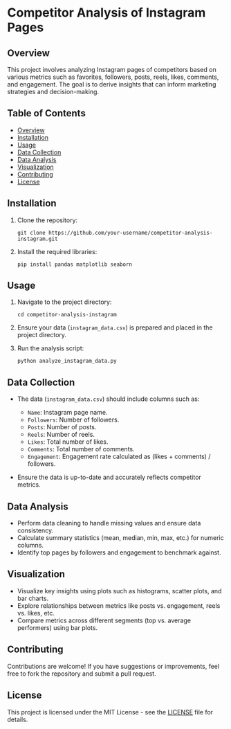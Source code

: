 


# Competitor Analysis of Instagram Pages

## Overview
This project involves analyzing Instagram pages of competitors based on various metrics such as favorites, followers, posts, reels, likes, comments, and engagement. The goal is to derive insights that can inform marketing strategies and decision-making.

## Table of Contents
- [Overview](#overview)
- [Installation](#installation)
- [Usage](#usage)
- [Data Collection](#data-collection)
- [Data Analysis](#data-analysis)
- [Visualization](#visualization)
- [Contributing](#contributing)
- [License](#license)

## Installation
1. Clone the repository:
   ```
   git clone https://github.com/your-username/competitor-analysis-instagram.git
   ```
2. Install the required libraries:
   ```
   pip install pandas matplotlib seaborn
   ```
   
## Usage
1. Navigate to the project directory:
   ```
   cd competitor-analysis-instagram
   ```
2. Ensure your data (`instagram_data.csv`) is prepared and placed in the project directory.

3. Run the analysis script:
   ```
   python analyze_instagram_data.py
   ```

## Data Collection
- The data (`instagram_data.csv`) should include columns such as:
  - `Name`: Instagram page name.
  - `Followers`: Number of followers.
  - `Posts`: Number of posts.
  - `Reels`: Number of reels.
  - `Likes`: Total number of likes.
  - `Comments`: Total number of comments.
  - `Engagement`: Engagement rate calculated as (likes + comments) / followers.

- Ensure the data is up-to-date and accurately reflects competitor metrics.

## Data Analysis
- Perform data cleaning to handle missing values and ensure data consistency.
- Calculate summary statistics (mean, median, min, max, etc.) for numeric columns.
- Identify top pages by followers and engagement to benchmark against.

## Visualization
- Visualize key insights using plots such as histograms, scatter plots, and bar charts.
- Explore relationships between metrics like posts vs. engagement, reels vs. likes, etc.
- Compare metrics across different segments (top vs. average performers) using bar plots.

## Contributing
Contributions are welcome! If you have suggestions or improvements, feel free to fork the repository and submit a pull request.

## License
This project is licensed under the MIT License - see the [LICENSE](LICENSE) file for details.

